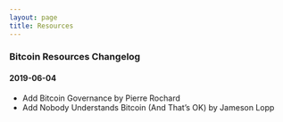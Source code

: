 ```yaml
---
layout: page
title: Resources
---
```


### Bitcoin Resources Changelog

#### 2019-06-04
- Add Bitcoin Governance by Pierre Rochard
- Add Nobody Understands Bitcoin (And That’s OK) by Jameson Lopp
